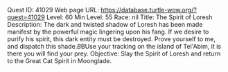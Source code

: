 Quest ID: 41029
Web page URL: https://database.turtle-wow.org/?quest=41029
Level: 60
Min Level: 55
Race: nil
Title: The Spirit of Loresh
Description: The dark and twisted shadow of Loresh has been made manifest by the powerful magic lingering upon his fang. If we desire to purify his spirit, this dark entity must be destroyed. Prove yourself to me, and dispatch this shade.$B$BUse your tracking on the island of Tel'Abim, it is there you will find your prey.
Objective: Slay the Spirit of Loresh and return to the Great Cat Spirit in Moonglade.

